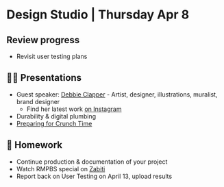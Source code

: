 # Design Studio | Thursday Apr 8

## Review progress

- Revisit user testing plans

## 👨‍🏫 Presentations

- Guest speaker: [Debbie Clapper](https://gneural.com/) - Artist, designer, illustrations, muralist, brand designer
  - Find her latest work [on Instagram](https://www.instagram.com/gneural/)
- Durability & digital plumbing
- [Preparing for Crunch Time](../docs/crunch-time.md)

## 📝 Homework

- Continue production & documentation of your project
- Watch RMPBS special on [Zabiti](https://video.rmpbs.org/video/welcome-to-zabiti-hvdryp/) 
- Report back on User Testing on April 13, upload results
